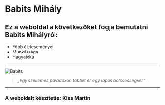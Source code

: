# Babits Mihály
## **Ez a weboldal a következőket fogja bemutatni Babits Mihályról:**
- Főbb életeseményei
- Munkássága
- Hagyatéka
----------
![Babits](https://external-content.duckduckgo.com/iu/?u=http%3A%2F%2Fwww.dantepoliglotta.it%2Fwp-content%2Fuploads%2F2015%2F12%2FBabits-Mih%25C3%25A1ly.jpg&f=1&nofb=1) 
> *„Egy szellemes paradoxon többet ér egy lapos bölcsességnél.”*
----------
### A weboldalt készítette: **Kiss Martin**
